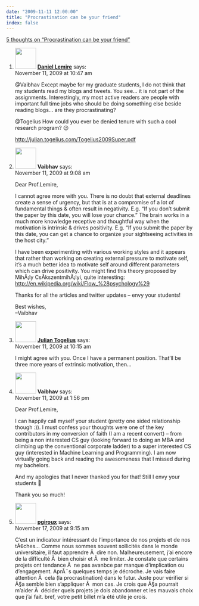 ```yaml
---
date: "2009-11-11 12:00:00"
title: "Procrastination can be your friend"
index: false
---
```


[5 thoughts on &ldquo;Procrastination can be your friend&rdquo;](/lemire/blog/2009/11-11-procrastination-can-be-your-friend)

<ol class="comment-list">
<li id="comment-51878" class="comment byuser comment-author-lemire bypostauthor even thread-even depth-1">
<div class="comment-author vcard">
<img alt src="https://secure.gravatar.com/avatar/2ca999bef9535950f5b84281a4dab006?s=56&#038;d=mm&#038;r=g" srcset="https://secure.gravatar.com/avatar/2ca999bef9535950f5b84281a4dab006?s=112&#038;d=mm&#038;r=g 2x" class="avatar avatar-56 photo" height="56" width="56" decoding="async" /> <b class="fn"><a href="https://lemire.me/blog/" class="url" rel="ugc">Daniel Lemire</a></b> <span class="says">says:</span> </div>
<div class="comment-metadata"><time datetime="2009-11-11T10:47:55+00:00">November 11, 2009 at 10:47 am</time></a> </div>
<div class="comment-content">
<p>@Vaibhav Except maybe for my graduate students, I do not think that my students read my blogs and tweets. You see&#8230; it is not part of the assignments. Interestingly, my most active readers are people with important full time jobs who should be doing something else beside reading blogs&#8230; are they procrastinating?</p>
<p>@Togelius How could you ever be denied tenure with such a cool research program? 😉</p>
<p><a href="http://julian.togelius.com/Togelius2009Super.pdf" rel="nofollow ugc">http://julian.togelius.com/Togelius2009Super.pdf</a></p>
</div>
</li>
<li id="comment-51874" class="comment odd alt thread-odd thread-alt depth-1">
<div class="comment-author vcard">
<img alt src="https://secure.gravatar.com/avatar/b27ad2dff3204f74cdc07d0b1cc60c8d?s=56&#038;d=mm&#038;r=g" srcset="https://secure.gravatar.com/avatar/b27ad2dff3204f74cdc07d0b1cc60c8d?s=112&#038;d=mm&#038;r=g 2x" class="avatar avatar-56 photo" height="56" width="56" decoding="async" /> <b class="fn">Vaibhav</b> <span class="says">says:</span> </div>
<div class="comment-metadata"><time datetime="2009-11-11T09:08:41+00:00">November 11, 2009 at 9:08 am</time></a> </div>
<div class="comment-content">
<p>Dear Prof.Lemire,</p>
<p>I cannot agree more with you. There is no doubt that external deadlines create a sense of urgency, but that is at a compromise of a lot of fundamental things &amp; often result in negativity. E.g. &ldquo;If you don&rsquo;t submit the paper by this date, you will lose your chance.&rdquo; The brain works in a much more knowledge receptive and thoughtful way when the motivation is intrinsic &amp; drives positivity. E.g. &ldquo;If you submit the paper by this date, you can get a chance to organize your sightseeing activities in the host city.&rdquo;</p>
<p>I have been experimenting with various working styles and it appears that rather than working on creating external pressure to motivate self, it&rsquo;s a much better idea to motivate self around different parameters which can drive positivity. You might find this theory proposed by MihÃ¡ly CsÃ­kszentmihÃ¡lyi, quite interesting:<br/>
<a href="https://en.wikipedia.org/wiki/Flow_%28psychology%29" rel="nofollow ugc">http://en.wikipedia.org/wiki/Flow_%28psychology%29</a></p>
<p>Thanks for all the articles and twitter updates &#8211; envy your students!</p>
<p>Best wishes,<br/>
&#8211;Vaibhav</p>
</div>
</li>
<li id="comment-51877" class="comment even thread-even depth-1">
<div class="comment-author vcard">
<img alt src="https://secure.gravatar.com/avatar/3fe9ce4b27ac0e275d22f0afec174d7d?s=56&#038;d=mm&#038;r=g" srcset="https://secure.gravatar.com/avatar/3fe9ce4b27ac0e275d22f0afec174d7d?s=112&#038;d=mm&#038;r=g 2x" class="avatar avatar-56 photo" height="56" width="56" loading="lazy" decoding="async" /> <b class="fn"><a href="http://julian.togelius.com" class="url" rel="ugc external nofollow">Julian Togelius</a></b> <span class="says">says:</span> </div>
<div class="comment-metadata"><time datetime="2009-11-11T10:15:11+00:00">November 11, 2009 at 10:15 am</time></a> </div>
<div class="comment-content">
<p>I might agree with you. Once I have a permanent position. That&rsquo;ll be three more years of extrinsic motivation, then&#8230;</p>
</div>
</li>
<li id="comment-51881" class="comment odd alt thread-odd thread-alt depth-1">
<div class="comment-author vcard">
<img alt src="https://secure.gravatar.com/avatar/b27ad2dff3204f74cdc07d0b1cc60c8d?s=56&#038;d=mm&#038;r=g" srcset="https://secure.gravatar.com/avatar/b27ad2dff3204f74cdc07d0b1cc60c8d?s=112&#038;d=mm&#038;r=g 2x" class="avatar avatar-56 photo" height="56" width="56" loading="lazy" decoding="async" /> <b class="fn">Vaibhav</b> <span class="says">says:</span> </div>
<div class="comment-metadata"><time datetime="2009-11-11T13:56:10+00:00">November 11, 2009 at 1:56 pm</time></a> </div>
<div class="comment-content">
<p>Dear Prof.Lemire,</p>
<p>I can happily call myself your student (pretty one sided relationship though :)). I must confess your thoughts were one of the key contributors in my conversion of faith (I am a recent convert) &#8211; from being a non interested CS guy (looking forward to doing an MBA and climbing up the conventional corporate ladder) to a super interested CS guy (interested in Machine Learning and Programming). I am now virtually going back and reading the awesomeness that I missed during my bachelors. </p>
<p>And my apologies that I never thanked you for that! Still I envy your students 🙂</p>
<p>Thank you so much!</p>
</div>
</li>
<li id="comment-51914" class="comment even thread-even depth-1">
<div class="comment-author vcard">
<img alt src="https://secure.gravatar.com/avatar/129577dd1778cc44ae44ad1509fda998?s=56&#038;d=mm&#038;r=g" srcset="https://secure.gravatar.com/avatar/129577dd1778cc44ae44ad1509fda998?s=112&#038;d=mm&#038;r=g 2x" class="avatar avatar-56 photo" height="56" width="56" loading="lazy" decoding="async" /> <b class="fn"><a href="http://pedagotic.ca/" class="url" rel="ugc external nofollow">pgiroux</a></b> <span class="says">says:</span> </div>
<div class="comment-metadata"><time datetime="2009-11-17T09:15:55+00:00">November 17, 2009 at 9:15 am</time></a> </div>
<div class="comment-content">
<p>C&rsquo;est un indicateur intéressant de l&rsquo;importance de nos projets et de nos tÃ¢ches&#8230; Comme nous sommes souvent sollicités dans le monde universitaire, il faut apprendre Ã  dire non. Malheureusement, j&rsquo;ai encore de la difficulté Ã  bien choisir et Ã  me limiter. Je constate que certains projets ont tendance Ã  ne pas avanbce par manque d&rsquo;implication ou d&rsquo;engagement. AprÃ¨s quelques temps je décroche. Je vais faire attention Ã  cela (la procrastination) dans le futur. Juste pour vérifier si Ã§a semble bien s&rsquo;appliquer Ã  mon cas. Je crois que Ã§a pourrait m&rsquo;aider Ã  décider quels projets je dois abandonner et les mauvais choix que j&rsquo;ai fait. bref, votre petit billet m&rsquo;a été utile je crois.</p>
</div>
</li>
</ol>
